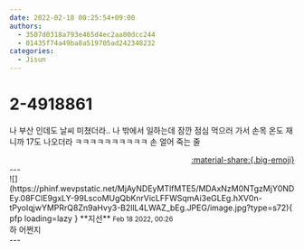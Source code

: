 ```yaml
---
date: 2022-02-18 00:25:54+09:00
authors:
  - 3507d0318a793e465d4ec2aa00dcc244
  - 01435f74a49ba8a519705ad242348232
categories:
  - Jisun
---
```


# 2-4918861

<div class="post-container" markdown="1">
<div class="content-container md-sidebar__scrollwrap" markdown="1">

나 부산 인데도 날씨 미쳤더라.. 나 밖에서 일하는데 잠깐 점심 먹으러 가서 손목 온도 재니까 17도 나오더라 ㅋㅋㅋㅋㅋㅋㅋㅋㅋㅋ 손 얼어 죽는 줄

</div>
</div>

<div style="text-align: right;" markdown="1">
<a href="https://weverse.io/fromis9/fanpost/2-4918861" style="text-align: right;">:material-share:{.big-emoji}</a>
</div>
---

<div class="comments-container md-sidebar__scrollwrap" markdown="1">
<div class="comment" markdown="1">
<div class='id-container' markdown="1">
![](https://phinf.wevpstatic.net/MjAyNDEyMTlfMTE5/MDAxNzM0NTgzMjY0NDEy.08FClE9gxLY-99LscoMUgQbKnrVicLFFWSqmAi3eGLEg.hXV0n-tPyoIqjwYMPRrQ8Zn9aHvy3-B2llL4LWAZ_bEg.JPEG/image.jpg?type=s72){ pfp loading=lazy }
**<span class="artist">지선</span>** <small>Feb 18 2022, 00:26</small><br>
</div>
<div class='comment-body' markdown="1">
하 어쩐지
</div>
</div>
</div>
---
